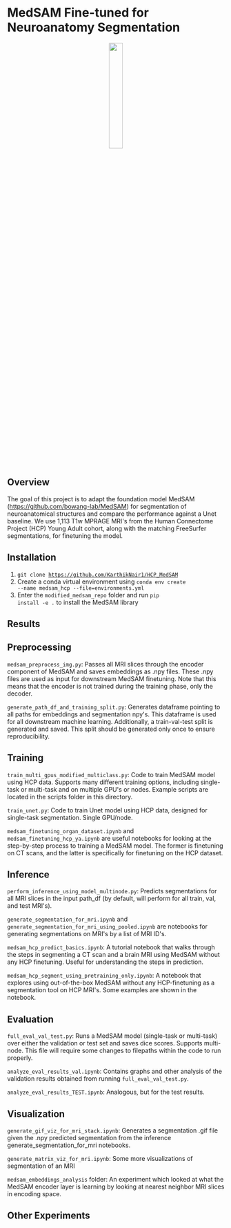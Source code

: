 # MedSAM Fine-tuned for Neuroanatomy Segmentation 

<p align="center">
<img src="https://github.com/KarthikNair1/HCP_MedSAM/assets/43316987/e4d392b6-6664-4a1f-94cb-60ce6df4a596" width=25% height=25%>
</p>

## Overview
The goal of this project is to adapt the foundation model MedSAM (https://github.com/bowang-lab/MedSAM) for segmentation of neuroanatomical structures and compare the performance against a Unet baseline. We use 1,113 T1w MPRAGE MRI's from the Human Connectome Project (HCP) Young Adult cohort, along with the matching FreeSurfer segmentations, for finetuning the model.

## Installation
1.  <code>git clone https://github.com/KarthikNair1/HCP_MedSAM</code>
2.  Create a conda virtual environment using <code>conda env create --name medsam_hcp --file=environments.yml</code>
3. Enter the <code>modified_medsam_repo</code> folder and run <code>pip install -e .</code> to install the MedSAM library
   
## Results



## Preprocessing

<code>medsam_preprocess_img.py</code>: Passes all MRI slices through the encoder component of MedSAM and saves embeddings as .npy files. These .npy files are used as input for downstream MedSAM finetuning. Note that this means that the encoder is not trained during the training phase, only the decoder.

<code>generate_path_df_and_training_split.py</code>: Generates dataframe pointing to all paths for embeddings and segmentation npy's. This dataframe is used for all downstream machine learning. Additionally, a train-val-test split is generated and saved. This split should be generated only once to ensure reproducibility.

## Training

<code>train_multi_gpus_modified_multiclass.py</code>: Code to train MedSAM model using HCP data. Supports many different training options, including single-task or multi-task and on multiple GPU's or nodes. Example scripts are located in the scripts folder in this directory.

<code>train_unet.py</code>: Code to train Unet model using HCP data, designed for single-task segmentation. Single GPU/node.

<code>medsam_finetuning_organ_dataset.ipynb</code> and <code>medsam_finetuning_hcp_ya.ipynb</code> are useful notebooks for looking at the step-by-step process to training a MedSAM model. The former is finetuning on CT scans, and the latter is specifically for finetuning on the HCP dataset.

## Inference
<code>perform_inference_using_model_multinode.py</code>: Predicts segmentations for all MRI slices in the input path_df (by default, will perform for all train, val, and test MRI's).

<code>generate_segmentation_for_mri.ipynb</code> and <code>generate_segmentation_for_mri_using_pooled.ipynb</code> are notebooks for generating segmentations on MRI's by a list of MRI ID's.

<code>medsam_hcp_predict_basics.ipynb</code>: A tutorial notebook that walks through the steps in segmenting a CT scan and a brain MRI using MedSAM without any HCP finetuning. Useful for understanding the steps in prediction.

<code>medsam_hcp_segment_using_pretraining_only.ipynb</code>: A notebook that explores using out-of-the-box MedSAM without any HCP-finetuning as a segmentation tool on HCP MRI's. Some examples are shown in the notebook.

## Evaluation
<code>full_eval_val_test.py</code>: Runs a MedSAM model (single-task or multi-task) over either the validation or test set and saves dice scores. Supports multi-node. This file will require some changes to filepaths within the code to run properly.

<code>analyze_eval_results_val.ipynb</code>: Contains graphs and other analysis of the validation results obtained from running <code>full_eval_val_test.py</code>.

<code>analyze_eval_results_TEST.ipynb</code>: Analogous, but for the test results.

## Visualization
<code>generate_gif_viz_for_mri_stack.ipynb</code>: Generates a segmentation .gif file given the .npy predicted segmentation from the inference generate_segmentation_for_mri notebooks. 

<code>generate_matrix_viz_for_mri.ipynb</code>: Some more visualizations of segmentation of an MRI

<code>medsam_embeddings_analysis</code> folder: An experiment which looked at what the MedSAM encoder layer is learning by looking at nearest neighbor MRI slices in encoding space.

## Other Experiments
